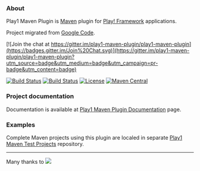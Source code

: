 ### About

Play1 Maven Plugin is [Maven](http://maven.apache.org) plugin for [Play! Framework](http://www.playframework.org) applications.

Project migrated from [Google Code](https://code.google.com/p/maven-play-plugin/).

[![Join the chat at https://gitter.im/play1-maven-plugin/play1-maven-plugin](https://badges.gitter.im/Join%20Chat.svg)](https://gitter.im/play1-maven-plugin/play1-maven-plugin?utm_source=badge&utm_medium=badge&utm_campaign=pr-badge&utm_content=badge)

[![Build Status](https://travis-ci.org/play1-maven-plugin/play1-maven-plugin.png?branch=master)](https://travis-ci.org/play1-maven-plugin/play1-maven-plugin)
[![Build Status](https://circleci.com/gh/play1-maven-plugin/play1-maven-plugin/tree/master.svg?&style=shield)](https://circleci.com/gh/play1-maven-plugin/play1-maven-plugin)
[![License](http://img.shields.io/:license-Apache%202-blue.svg)](http://www.apache.org/licenses/LICENSE-2.0.txt)
[![Maven Central](https://maven-badges.herokuapp.com/maven-central/com.google.code.maven-play-plugin/play-maven-plugin/badge.png?style=flat)](http://search.maven.org/#search|ga|1|g%3A%22com.google.code.maven-play-plugin%22%20AND%20a%3A%22play-maven-plugin%22)

### Project documentation

Documentation is available at [Play1 Maven Plugin Documentation](https://play1-maven-plugin.github.io/) page.

### Examples

Complete Maven projects using this plugin are localed in separate [Play1 Maven Test Projects](https://github.com/play1-maven-plugin/play1-maven-test-projects) repository.

<hr>

Many thanks to [<img src='http://assets-keycdn.ej-technologies.com/content/icon-app-jprofiler-9f3321cc39d0d17fb4238da06d836af1.png' />](http://www.ej-technologies.com/products/jprofiler/overview.html)<a href=''></a>
